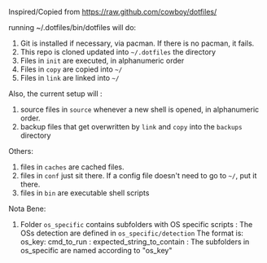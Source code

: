 Inspired/Copied from https://raw.github.com/cowboy/dotfiles/

running ~/.dotfiles/bin/dotfiles will do:

1. Git is installed if necessary, via pacman. If there is no pacman, it fails.
2. This repo is cloned updated into `~/.dotfiles` the directory
3. Files in `init` are executed, in alphanumeric order
4. Files in `copy` are copied into `~/`
5. Files in `link` are linked into `~/`

Also, the current setup will :
1. source files in `source` whenever a new shell is opened, in alphanumeric order.
2. backup files that get overwritten by `link` and `copy` into the `backups` directory


Others:
1. files in `caches` are cached files.
2. files in `conf` just sit there. If a config file doesn't need to go to `~/`, put it there.
3. files in `bin` are executable shell scripts


Nota Bene:
1. Folder `os_specific` contains subfolders with OS specific scripts
	: The OSs detection are defined in `os_specific/detection`
		The format is: os_key: cmd_to_run : expected_string_to_contain
	: The subfolders in os_specific are named according to "os_key"

